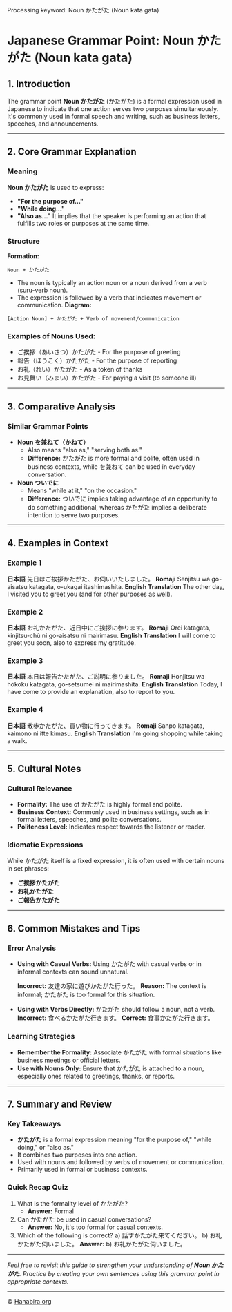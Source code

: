 Processing keyword: Noun かたがた (Noun kata gata)
# Japanese Grammar Point: Noun かたがた (Noun kata gata)

## 1. Introduction
The grammar point **Noun かたがた** (かたがた) is a formal expression used in Japanese to indicate that one action serves two purposes simultaneously. It's commonly used in formal speech and writing, such as business letters, speeches, and announcements.

---
## 2. Core Grammar Explanation
### Meaning
**Noun かたがた** is used to express:
- **"For the purpose of..."**
- **"While doing..."**
- **"Also as..."**
It implies that the speaker is performing an action that fulfills two roles or purposes at the same time.
### Structure
**Formation:**
```
Noun + かたがた
```
- The noun is typically an action noun or a noun derived from a verb (suru-verb noun).
- The expression is followed by a verb that indicates movement or communication.
**Diagram:**
```
[Action Noun] + かたがた + Verb of movement/communication
```
### Examples of Nouns Used:
- ご挨拶（あいさつ）かたがた - For the purpose of greeting
- 報告（ほうこく）かたがた - For the purpose of reporting
- お礼（れい）かたがた - As a token of thanks
- お見舞い（みまい）かたがた - For paying a visit (to someone ill)
---
## 3. Comparative Analysis
### Similar Grammar Points
- **Noun を兼ねて（かねて）**
  - Also means "also as," "serving both as."
  - **Difference:** かたがた is more formal and polite, often used in business contexts, while を兼ねて can be used in everyday conversation.
- **Noun ついでに**
  - Means "while at it," "on the occasion."
  - **Difference:** ついでに implies taking advantage of an opportunity to do something additional, whereas かたがた implies a deliberate intention to serve two purposes.
---
## 4. Examples in Context
### Example 1
**日本語**
先日はご挨拶かたがた、お伺いいたしました。
**Romaji**
Senjitsu wa go-aisatsu katagata, o-ukagai itashimashita.
**English Translation**
The other day, I visited you to greet you (and for other purposes as well).
### Example 2
**日本語**
お礼かたがた、近日中にご挨拶に参ります。
**Romaji**
Orei katagata, kinjitsu-chū ni go-aisatsu ni mairimasu.
**English Translation**
I will come to greet you soon, also to express my gratitude.
### Example 3
**日本語**
本日は報告かたがた、ご説明に参りました。
**Romaji**
Honjitsu wa hōkoku katagata, go-setsumei ni mairimashita.
**English Translation**
Today, I have come to provide an explanation, also to report to you.
### Example 4
**日本語**
散歩かたがた、買い物に行ってきます。
**Romaji**
Sanpo katagata, kaimono ni itte kimasu.
**English Translation**
I'm going shopping while taking a walk.

---
## 5. Cultural Notes
### Cultural Relevance
- **Formality:** The use of かたがた is highly formal and polite.
- **Business Context:** Commonly used in business settings, such as in formal letters, speeches, and polite conversations.
- **Politeness Level:** Indicates respect towards the listener or reader.
### Idiomatic Expressions
While かたがた itself is a fixed expression, it is often used with certain nouns in set phrases:
- **ご挨拶かたがた**
- **お礼かたがた**
- **ご報告かたがた**
---
## 6. Common Mistakes and Tips
### Error Analysis
- **Using with Casual Verbs:** Using かたがた with casual verbs or in informal contexts can sound unnatural.
  
  **Incorrect:** 友達の家に遊びかたがた行った。
  **Reason:** The context is informal; かたがた is too formal for this situation.
- **Using with Verbs Directly:** かたがた should follow a noun, not a verb.
  **Incorrect:** 食べるかたがた行きます。
  **Correct:** 食事かたがた行きます。
### Learning Strategies
- **Remember the Formality:** Associate かたがた with formal situations like business meetings or official letters.
- **Use with Nouns Only:** Ensure that かたがた is attached to a noun, especially ones related to greetings, thanks, or reports.
---
## 7. Summary and Review
### Key Takeaways
- **かたがた** is a formal expression meaning "for the purpose of," "while doing," or "also as."
- It combines two purposes into one action.
- Used with nouns and followed by verbs of movement or communication.
- Primarily used in formal or business contexts.
### Quick Recap Quiz
1. What is the formality level of かたがた?
   - **Answer:** Formal
2. Can かたがた be used in casual conversations?
   - **Answer:** No, it's too formal for casual contexts.
3. Which of the following is correct?
   a) 話すかたがた来てください。
   b) お礼かたがた伺いました。
   **Answer:** b) お礼かたがた伺いました。
---
*Feel free to revisit this guide to strengthen your understanding of **Noun かたがた**. Practice by creating your own sentences using this grammar point in appropriate contexts.*


---

© [Hanabira.org](https://hanabira.org)
